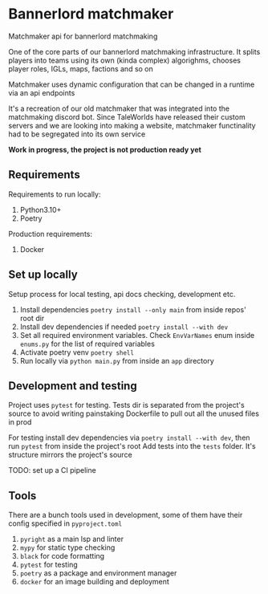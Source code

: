 # Bannerlord matchmaker

Matchmaker api for bannerlord matchmaking

One of the core parts of our bannerlord matchmaking infrastructure. It splits players
into teams using its own (kinda complex) algorighms, chooses player roles, IGLs,
maps, factions and so on

Matchmaker uses dynamic configuration that can be changed in a runtime via an api endpoints

It's a recreation of our old matchmaker that was integrated into the matchmaking discord bot.
Since TaleWorlds have released their custom servers and we are looking into making a 
website, matchmaker functinality had to be segregated into its own service


**Work in progress, the project is not production ready yet**

## Requirements

Requirements to run locally:
1. Python3.10+
1. Poetry

Production requirements:
1. Docker

## Set up locally

Setup process for local testing, api docs checking, development etc.

1. Install dependencies `poetry install --only main` from inside repos' root dir
1. Install dev dependencies if needed `poetry install --with dev`
1. Set all required environment variables. Check `EnvVarNames` enum inside `enums.py` for the list of required variables
1. Activate poetry venv `poetry shell`
1. Run locally via `python main.py` from inside an `app` directory

## Development and testing

Project uses `pytest` for testing. Tests dir is separated from the project's
source to avoid writing painstaking Dockerfile to pull out all the 
unused files in prod

For testing install dev dependencies via `poetry install --with dev`,
then run `pytest` from inside the project's root
Add tests into the `tests` folder. It's structure mirrors the project's source

TODO: set up a CI pipeline

## Tools

There are a bunch tools used in development, some of them have their config specified
in `pyproject.toml`

1. `pyright` as a main lsp and linter
1. `mypy` for static type checking
1. `black` for code formatting
1. `pytest` for testing
1. `poetry` as a package and environment manager
1. `docker` for an image building and deployment
